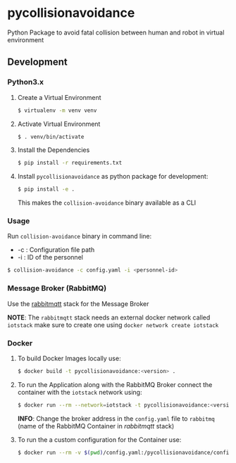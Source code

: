 # pycollisionavoidance
Python Package to avoid fatal collision between human and robot in virtual environment

## Development

### Python3.x

1. Create a Virtual Environment
   
    ```bash
   $ virtualenv -m venv venv
   ```
   
2. Activate Virtual Environment

    ```bash
    $ . venv/bin/activate 
    ```

3. Install the Dependencies

    ```bash
    $ pip install -r requirements.txt
    ```

4. Install `pycollisionavoidance` as python package for development:

    ```bash
   $ pip install -e .
   ```
   
   This makes the `collision-avoidance` binary available as a CLI

### Usage
Run `collision-avoidance` binary in command line:

- -c : Configuration file path
- -i : ID of the personnel

```bash
$ collision-avoidance -c config.yaml -i <personnel-id>
```

### Message Broker (RabbitMQ)

Use the [rabbitmqtt](https://github.com/virtual-origami/rabbitmqtt) stack for the Message Broker

__NOTE__: The `rabbitmqtt` stack needs an external docker network called `iotstack` make sure to create one using `docker network create iotstack`

### Docker

1. To build Docker Images locally use:

    ```bash
    $ docker build -t pycollisionavoidance:<version> .
    ```

2. To run the Application along with the RabbitMQ Broker connect the container with the `iotstack` network using:

    ```bash
    $ docker run --rm --network=iotstack -t pycollisionavoidance:<version> -c config.yaml -i <personnel-id>
    ```

    __INFO__: Change the broker address in the `config.yaml` file to `rabbitmq` (name of the RabbitMQ Container in _rabbitmqtt_ stack)

3. To run the a custom configuration for the Container use:

    ```bash
    $ docker run --rm -v $(pwd)/config.yaml:/pycollisionavoidance/config.yaml --network=iotstack -t pycollisionavoidance:<version> -c config.yaml -i <personnel-id>
    ```
